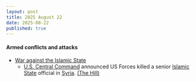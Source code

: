 ```yaml
---
layout: post
title: 2025 August 22
date: 2025-08-22
published: true
---
```



#### Armed conflicts and attacks

* [War against the Islamic State](https://en.wikipedia.org/wiki/War_against_the_Islamic_State "War against the Islamic State")
  * [U.S. Central Command](https://en.wikipedia.org/wiki/U.S._Central_Command "U.S. Central Command") announced US Forces killed a senior [Islamic State](https://en.wikipedia.org/wiki/Islamic_State "Islamic State") official in [Syria](https://en.wikipedia.org/wiki/Syria "Syria"). [(The Hill)](https://thehill.com/policy/defense/5464790-us-says-it-killed-top-isis-official-in-syria/)
